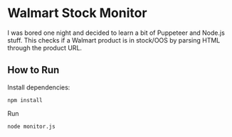 # Walmart Stock Monitor

I was bored one night and decided to learn a bit of Puppeteer and Node.js stuff. This checks if a Walmart product is in stock/OOS by parsing HTML through the product URL.

## How to Run
Install dependencies:
```
npm install
```

Run
```
node monitor.js
```